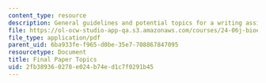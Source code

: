 ```yaml
---
content_type: resource
description: General guidelines and potential topics for a writing assignment on bioethics.
file: https://ol-ocw-studio-app-qa.s3.amazonaws.com/courses/24-06j-bioethics-spring-2009/2fb389360278e024b74ed1c7f0291b45_MIT24_06Js09_assn04_final.pdf
file_type: application/pdf
parent_uid: 6ba933fe-f965-d0be-35e7-708867847095
resourcetype: Document
title: Final Paper Topics
uid: 2fb38936-0278-e024-b74e-d1c7f0291b45
---
```


